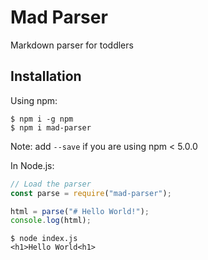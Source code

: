 # Mad Parser
Markdown parser for toddlers

## Installation

Using npm:

```shell
$ npm i -g npm
$ npm i mad-parser
```

Note: add `--save` if you are using npm < 5.0.0

In Node.js:

```js
// Load the parser
const parse = require("mad-parser");

html = parse("# Hello World!");
console.log(html);
```

```shell
$ node index.js
<h1>Hello World<h1>
```
